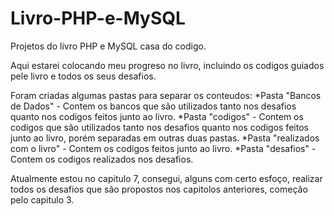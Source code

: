 # Livro-PHP-e-MySQL
 Projetos do livro PHP e MySQL casa do codigo.
 
 Aqui estarei colocando meu progreso no livro, incluindo os codigos guiados pele livro e todos os seus desafios.
 
 Foram criadas algumas pastas para separar os conteudos:
 *Pasta "Bancos de Dados" - Contem os bancos que são utilizados tanto nos desafios quanto nos codigos feitos junto ao livro.
 *Pasta "codigos" - Contem os codigos que são utilizados tanto nos desafios quanto nos codigos feitos junto ao livro, porém separadas em outras duas pastas.
  *Pasta "realizados com o livro" - Contem os codigos feitos junto ao livro.
  *Pasta "desafios" - Contem os codigos realizados nos desafios.
 
 Atualmente estou no capitulo 7, consegui, alguns com certo esfoço, realizar todos os desafios que são propostos nos capitolos anteriores, começão pelo capitulo 3.
